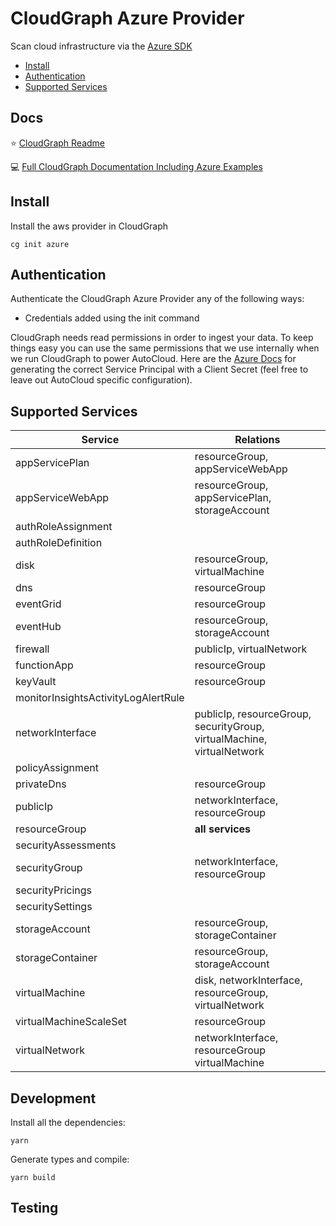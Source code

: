# CloudGraph Azure Provider

Scan cloud infrastructure via the [Azure SDK](https://github.com/Azure/azure-sdk-for-js)

<!-- toc -->

- [Install](#install)
- [Authentication](#authentication)
- [Supported Services](#supported-services)
<!-- tocstop -->

## Docs

⭐ [CloudGraph Readme](https://github.com/cloudgraphdev/cli)

💻 [Full CloudGraph Documentation Including Azure Examples](https://docs.cloudgraph.dev)

## Install

Install the aws provider in CloudGraph

```console
cg init azure
```

## Authentication

Authenticate the CloudGraph Azure Provider any of the following ways:

- Credentials added using the init command

CloudGraph needs read permissions in order to ingest your data. To keep things easy you can use the same permissions that we use internally when we run CloudGraph to power AutoCloud. Here are the [Azure Docs](https://docs.autocloud.dev/connect-an-environment/azure) for generating the correct Service Principal with a Client Secret (feel free to leave out AutoCloud specific configuration).

## Supported Services

| Service                             | Relations                                                              |
| ----------------------------------- | ---------------------------------------------------------------------- |
| appServicePlan                      | resourceGroup, appServiceWebApp                                        |
| appServiceWebApp                    | resourceGroup, appServicePlan, storageAccount                          |
| authRoleAssignment                  |                                                                        |
| authRoleDefinition                  |                                                                        |
| disk                                | resourceGroup, virtualMachine                                          |
| dns                                 | resourceGroup                                                          |
| eventGrid                           | resourceGroup                                                          |
| eventHub                            | resourceGroup, storageAccount                                          |
| firewall                            | publicIp, virtualNetwork                                               |
| functionApp                         | resourceGroup                                                          |
| keyVault                            | resourceGroup                                                          |
| monitorInsightsActivityLogAlertRule |                                                                        |
| networkInterface                    | publicIp, resourceGroup, securityGroup, virtualMachine, virtualNetwork |
| policyAssignment                    |                                                                        |
| privateDns                          | resourceGroup                                                          |
| publicIp                            | networkInterface, resourceGroup                                        |
| resourceGroup                       | **all services**                                                       |
| securityAssessments                 |                                                                        |
| securityGroup                       | networkInterface, resourceGroup                                        |
| securityPricings                    |                                                                        |
| securitySettings                    |                                                                        |
| storageAccount                      | resourceGroup, storageContainer                                        |
| storageContainer                    | resourceGroup, storageAccount                                          |
| virtualMachine                      | disk, networkInterface, resourceGroup, virtualNetwork                  |
| virtualMachineScaleSet              | resourceGroup                                                          |
| virtualNetwork                      | networkInterface, resourceGroup virtualMachine                         |

## Development

Install all the dependencies:

```console
yarn
```

Generate types and compile:

```console
yarn build
```

## Testing

<!-- testing -->

<!-- testingstop -->
